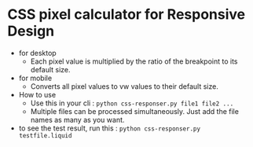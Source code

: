 # CSS pixel calculator for Responsive Design
- for desktop
    - Each pixel value is multiplied by the ratio of the breakpoint to its default size.
- for mobile
    - Converts all pixel values ​​to vw values ​​to their default size.
- How to use
    - Use this in your cli : `python css-responser.py file1 file2 ...`
    - Multiple files can be processed simultaneously. Just add the file names as many as you want.
- to see the test result, run this : `python css-responser.py testfile.liquid`